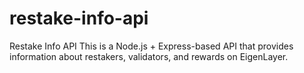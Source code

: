 # restake-info-api
Restake Info API  This is a Node.js + Express-based API that provides information about restakers, validators, and rewards on EigenLayer.
